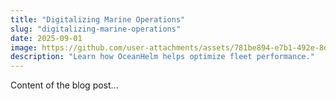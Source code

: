 ```yaml
---
title: "Digitalizing Marine Operations"
slug: "digitalizing-marine-operations"
date: 2025-09-01
image: https://github.com/user-attachments/assets/781be894-e7b1-492e-8d09-88ba41d9df1c
description: "Learn how OceanHelm helps optimize fleet performance."
---
```


Content of the blog post...
